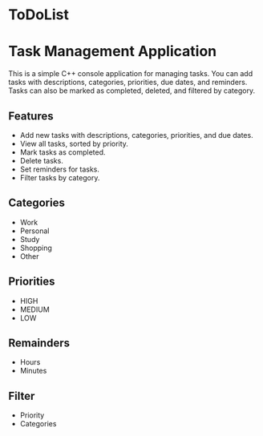 # ToDoList
# Task Management Application

This is a simple C++ console application for managing tasks. You can add tasks with descriptions, categories, priorities, due dates, and reminders. Tasks can also be marked as completed, deleted, and filtered by category.

## Features

- Add new tasks with descriptions, categories, priorities, and due dates.
- View all tasks, sorted by priority.
- Mark tasks as completed.
- Delete tasks.
- Set reminders for tasks.
- Filter tasks by category.

## Categories

- Work
- Personal
- Study
- Shopping
- Other

## Priorities

- HIGH
- MEDIUM
- LOW
 
## Remainders

 - Hours
 - Minutes

## Filter

  - Priority
  - Categories

